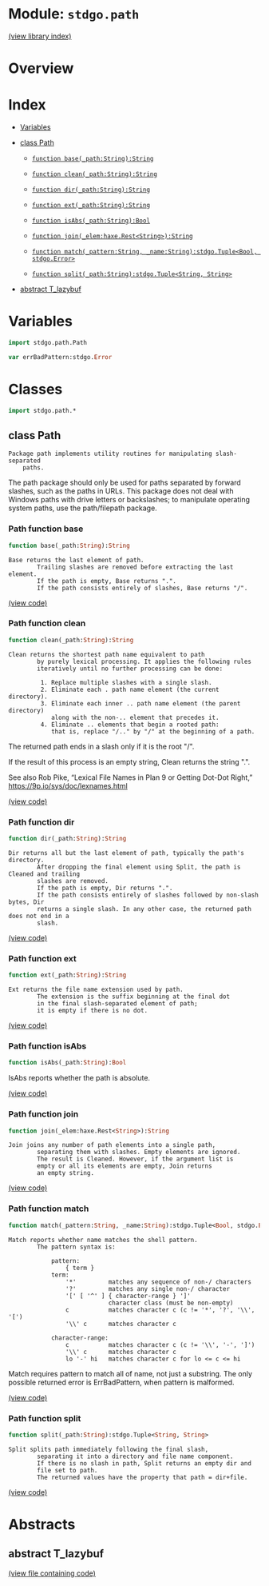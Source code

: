 # Module: `stdgo.path`

[(view library index)](../stdgo.md)


# Overview


# Index


- [Variables](<#variables>)

- [class Path](<#class-path>)

  - [`function base(_path:String):String`](<#path-function-base>)

  - [`function clean(_path:String):String`](<#path-function-clean>)

  - [`function dir(_path:String):String`](<#path-function-dir>)

  - [`function ext(_path:String):String`](<#path-function-ext>)

  - [`function isAbs(_path:String):Bool`](<#path-function-isabs>)

  - [`function join(_elem:haxe.Rest<String>):String`](<#path-function-join>)

  - [`function match(_pattern:String, _name:String):stdgo.Tuple<Bool, stdgo.Error>`](<#path-function-match>)

  - [`function split(_path:String):stdgo.Tuple<String, String>`](<#path-function-split>)

- [abstract T\_lazybuf](<#abstract-t_lazybuf>)

# Variables


```haxe
import stdgo.path.Path
```


```haxe
var errBadPattern:stdgo.Error
```


# Classes


```haxe
import stdgo.path.*
```


## class Path


```
Package path implements utility routines for manipulating slash-separated
    paths.
```

The path package should only be used for paths separated by forward
slashes, such as the paths in URLs. This package does not deal with
Windows paths with drive letters or backslashes; to manipulate
operating system paths, use the path/filepath package.  

### Path function base


```haxe
function base(_path:String):String
```


```
Base returns the last element of path.
        Trailing slashes are removed before extracting the last element.
        If the path is empty, Base returns ".".
        If the path consists entirely of slashes, Base returns "/".
```
[\(view code\)](<./Path.hx#L143>)


### Path function clean


```haxe
function clean(_path:String):String
```


```
Clean returns the shortest path name equivalent to path
        by purely lexical processing. It applies the following rules
        iteratively until no further processing can be done:
```
```
         1. Replace multiple slashes with a single slash.
         2. Eliminate each . path name element (the current directory).
         3. Eliminate each inner .. path name element (the parent directory)
            along with the non-.. element that precedes it.
         4. Eliminate .. elements that begin a rooted path:
            that is, replace "/.." by "/" at the beginning of a path.
```

The returned path ends in a slash only if it is the root "/".  


If the result of this process is an empty string, Clean
returns the string ".".  


See also Rob Pike, “Lexical File Names in Plan 9 or
Getting Dot\-Dot Right,”
https://9p.io/sys/doc/lexnames.html  

[\(view code\)](<./Path.hx#L102>)


### Path function dir


```haxe
function dir(_path:String):String
```


```
Dir returns all but the last element of path, typically the path's directory.
        After dropping the final element using Split, the path is Cleaned and trailing
        slashes are removed.
        If the path is empty, Dir returns ".".
        If the path consists entirely of slashes followed by non-slash bytes, Dir
        returns a single slash. In any other case, the returned path does not end in a
        slash.
```
[\(view code\)](<./Path.hx#L161>)


### Path function ext


```haxe
function ext(_path:String):String
```


```
Ext returns the file name extension used by path.
        The extension is the suffix beginning at the final dot
        in the final slash-separated element of path;
        it is empty if there is no dot.
```
[\(view code\)](<./Path.hx#L134>)


### Path function isAbs


```haxe
function isAbs(_path:String):Bool
```



IsAbs reports whether the path is absolute.  

[\(view code\)](<./Path.hx#L149>)


### Path function join


```haxe
function join(_elem:haxe.Rest<String>):String
```


```
Join joins any number of path elements into a single path,
        separating them with slashes. Empty elements are ignored.
        The result is Cleaned. However, if the argument list is
        empty or all its elements are empty, Join returns
        an empty string.
```
[\(view code\)](<./Path.hx#L125>)


### Path function match


```haxe
function match(_pattern:String, _name:String):stdgo.Tuple<Bool, stdgo.Error>
```


```
Match reports whether name matches the shell pattern.
        The pattern syntax is:
```
```
        	pattern:
        		{ term }
        	term:
        		'*'         matches any sequence of non-/ characters
        		'?'         matches any single non-/ character
        		'[' [ '^' ] { character-range } ']'
        		            character class (must be non-empty)
        		c           matches character c (c != '*', '?', '\\', '[')
        		'\\' c      matches character c
```
```
        	character-range:
        		c           matches character c (c != '\\', '-', ']')
        		'\\' c      matches character c
        		lo '-' hi   matches character c for lo <= c <= hi
```

Match requires pattern to match all of name, not just a substring.
The only possible returned error is ErrBadPattern, when pattern
is malformed.  

[\(view code\)](<./Path.hx#L75>)


### Path function split


```haxe
function split(_path:String):stdgo.Tuple<String, String>
```


```
Split splits path immediately following the final slash,
        separating it into a directory and file name component.
        If there is no slash in path, Split returns an empty dir and
        file set to path.
        The returned values have the property that path = dir+file.
```
[\(view code\)](<./Path.hx#L112>)


# Abstracts


## abstract T\_lazybuf


[\(view file containing code\)](<./Path.hx>)



